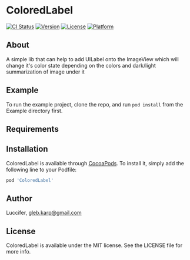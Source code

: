 # ColoredLabel

[![CI Status](https://img.shields.io/travis/Luccifer/ColoredLabel.svg?style=flat)](https://travis-ci.org/Luccifer/ColoredLabel)
[![Version](https://img.shields.io/cocoapods/v/ColoredLabel.svg?style=flat)](https://cocoapods.org/pods/ColoredLabel)
[![License](https://img.shields.io/cocoapods/l/ColoredLabel.svg?style=flat)](https://cocoapods.org/pods/ColoredLabel)
[![Platform](https://img.shields.io/cocoapods/p/ColoredLabel.svg?style=flat)](https://cocoapods.org/pods/ColoredLabel)

## About
A simple lib that can help to add UILabel onto the ImageView which will change it's color state depending on the colors and dark/light summarization of image under it

## Example

To run the example project, clone the repo, and run `pod install` from the Example directory first.

## Requirements

## Installation

ColoredLabel is available through [CocoaPods](https://cocoapods.org). To install
it, simply add the following line to your Podfile:

```ruby
pod 'ColoredLabel'
```

## Author

Luccifer, gleb.karp@gmail.com

## License

ColoredLabel is available under the MIT license. See the LICENSE file for more info.
